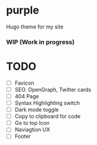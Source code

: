 # purple
Hugo theme for my site

### WIP (Work in progress)

# TODO
- [ ] Favicon
- [ ] SEO. OpenGraph, Twitter cards
- [ ] 404 Page
- [ ] Syntax Highlighting switch
- [ ] Dark mode toggle
- [ ] Copy to clipboard for code
- [ ] Go to top Icon
- [ ] Naviagtion UX
- [ ] Footer